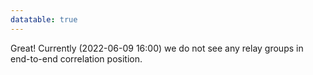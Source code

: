 ```yaml
---
datatable: true
---
```



Great! Currently (2022-06-09 16:00) we do not see any relay groups
in end-to-end correlation position.
